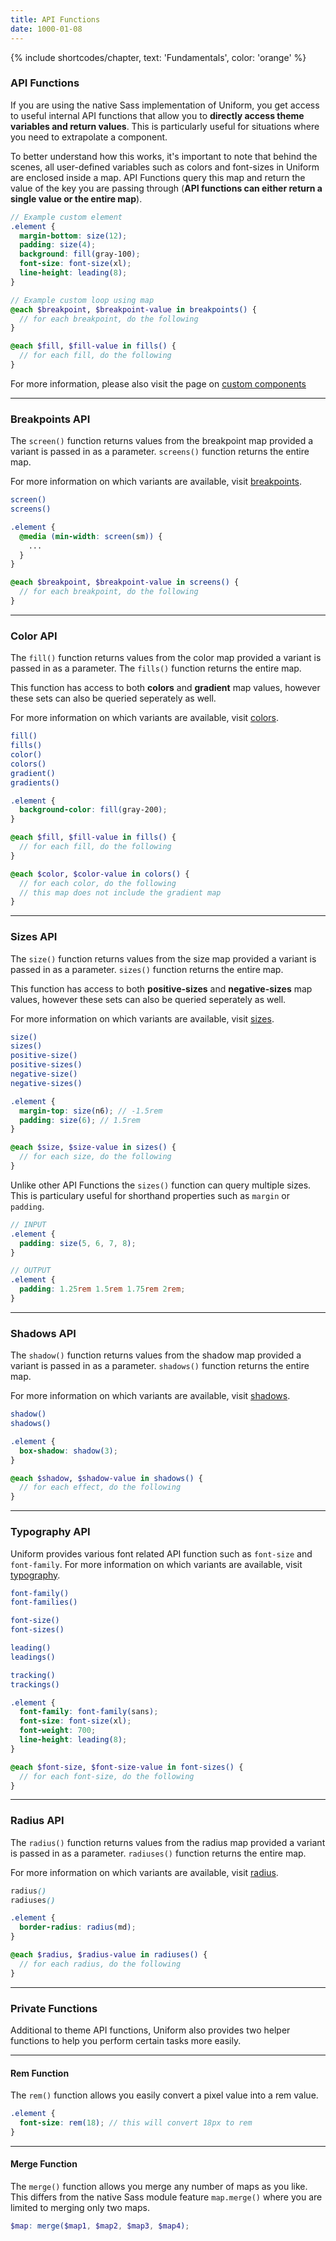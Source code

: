 ```yaml
---
title: API Functions
date: 1000-01-08
---
```


{% include shortcodes/chapter, text: 'Fundamentals', color: 'orange' %}

### API Functions

If you are using the native Sass implementation of Uniform, you get access to useful internal API functions that allow you to **directly access theme variables and return values**. This is particularly useful for situations where you need to extrapolate a component.

To better understand how this works, it's important to note that behind the scenes, all user-defined variables such as colors and font-sizes in Uniform are enclosed inside a map. API Functions query this map and return the value of the key you are passing through (**API functions can either return a single value or the entire map**).

```scss
// Example custom element
.element {
  margin-bottom: size(12);
  padding: size(4);
  background: fill(gray-100);
  font-size: font-size(xl);
  line-height: leading(8);
}

// Example custom loop using map
@each $breakpoint, $breakpoint-value in breakpoints() {
  // for each breakpoint, do the following
}

@each $fill, $fill-value in fills() {
  // for each fill, do the following
}
```

For more information, please also visit the page on <a class="hover.underline" href="/get-started/custom-components">custom components</a>


---

### Breakpoints API

The `screen()` function returns values from the breakpoint map provided a variant is passed in as a parameter. `screens()` function returns the entire map.

For more information on which variants are available, visit <a class="hover.underline" href="/get-started/breakpoints">breakpoints</a>.

```bash
screen()
screens()
```

```scss
.element {
  @media (min-width: screen(sm)) {
    ...
  }
}

@each $breakpoint, $breakpoint-value in screens() {
  // for each breakpoint, do the following
}
```

---

### Color API

The `fill()` function returns values from the color map provided a variant is passed in as a parameter. The `fills()` function returns the entire map.

This function has access to both **colors** and **gradient** map values, however these sets can also be queried seperately as well.

For more information on which variants are available, visit <a class="hover.underline" href="/get-started/colors">colors</a>.

```bash
fill()
fills()
color()
colors()
gradient()
gradients()
```

```scss
.element {
  background-color: fill(gray-200);
}

@each $fill, $fill-value in fills() {
  // for each fill, do the following
}

@each $color, $color-value in colors() {
  // for each color, do the following
  // this map does not include the gradient map
}
```

---

### Sizes API

The `size()` function returns values from the size map provided a variant is passed in as a parameter. `sizes()` function returns the entire map.

This function has access to both **positive-sizes** and **negative-sizes** map values, however these sets can also be queried seperately as well.

For more information on which variants are available, visit <a class="hover.underline" href="/get-started/sizes">sizes</a>.

```bash
size()
sizes()
positive-size()
positive-sizes()
negative-size()
negative-sizes()
```

```scss
.element {
  margin-top: size(n6); // -1.5rem  
  padding: size(6); // 1.5rem
}

@each $size, $size-value in sizes() {
  // for each size, do the following
}
```

Unlike other API Functions the `sizes()` function can query multiple sizes. This is particulary useful for shorthand properties such as `margin` or `padding`.

```scss
// INPUT
.element {
  padding: size(5, 6, 7, 8);
}

// OUTPUT
.element {
  padding: 1.25rem 1.5rem 1.75rem 2rem;
}
```

---

### Shadows API

The `shadow()` function returns values from the shadow map provided a variant is passed in as a parameter. `shadows()` function returns the entire map.

For more information on which variants are available, visit <a class="hover.underline" href="/get-started/shadows">shadows</a>.

```bash
shadow()
shadows()
```

```scss
.element {
  box-shadow: shadow(3);
}

@each $shadow, $shadow-value in shadows() {
  // for each effect, do the following
}
```

---

### Typography API

Uniform provides various font related API function such as `font-size` and `font-family`. For more information on which variants are available, visit <a class="hover.underline" href="/get-started/typography">typography</a>.

```bash
font-family()
font-families()

font-size()
font-sizes()

leading()
leadings()

tracking()
trackings()
```

```scss
.element {
  font-family: font-family(sans);
  font-size: font-size(xl);
  font-weight: 700;
  line-height: leading(8);
}

@each $font-size, $font-size-value in font-sizes() {
  // for each font-size, do the following
}
```

---

### Radius API

The `radius()` function returns values from the radius map provided a variant is passed in as a parameter. `radiuses()` function returns the entire map.

For more information on which variants are available, visit <a class="hover.underline" href="/get-started/radius">radius</a>.

```scss
radius()
radiuses()
```

```scss
.element {
  border-radius: radius(md);
}

@each $radius, $radius-value in radiuses() {
  // for each radius, do the following
}
```

---

### Private Functions

Additional to theme API functions, Uniform also provides two helper functions to help you perform certain tasks more easily.

---

#### Rem Function

The `rem()` function allows you easily convert a pixel value into a rem value.

```scss
.element {
  font-size: rem(18); // this will convert 18px to rem
}
```

---

#### Merge Function

The `merge()` function allows you merge any number of maps as you like. This differs from the native Sass module feature `map.merge()` where you are limited to merging only two maps.

```scss
$map: merge($map1, $map2, $map3, $map4);
```
